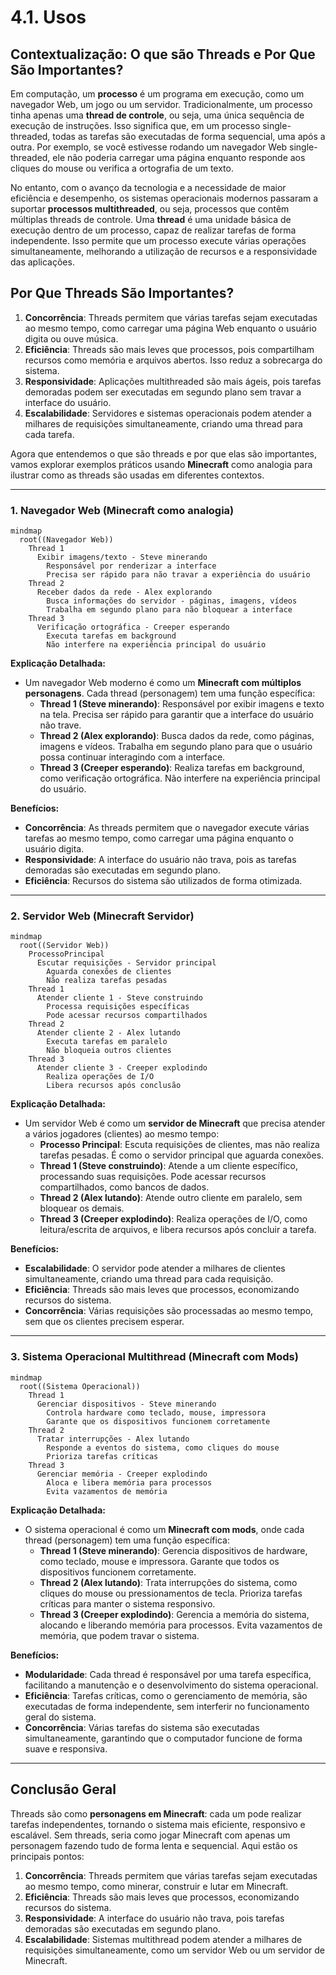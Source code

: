 # 4.1. Usos


## Contextualização: O que são Threads e Por Que São Importantes?

Em computação, um **processo** é um programa em execução, como um navegador Web, um jogo ou um servidor. Tradicionalmente, um processo tinha apenas uma **thread de controle**, ou seja, uma única sequência de execução de instruções. Isso significa que, em um processo single-threaded, todas as tarefas são executadas de forma sequencial, uma após a outra. Por exemplo, se você estivesse rodando um navegador Web single-threaded, ele não poderia carregar uma página enquanto responde aos cliques do mouse ou verifica a ortografia de um texto.

No entanto, com o avanço da tecnologia e a necessidade de maior eficiência e desempenho, os sistemas operacionais modernos passaram a suportar **processos multithreaded**, ou seja, processos que contêm múltiplas threads de controle. Uma **thread** é uma unidade básica de execução dentro de um processo, capaz de realizar tarefas de forma independente. Isso permite que um processo execute várias operações simultaneamente, melhorando a utilização de recursos e a responsividade das aplicações.

## **Por Que Threads São Importantes?**
1. **Concorrência**: Threads permitem que várias tarefas sejam executadas ao mesmo tempo, como carregar uma página Web enquanto o usuário digita ou ouve música.
2. **Eficiência**: Threads são mais leves que processos, pois compartilham recursos como memória e arquivos abertos. Isso reduz a sobrecarga do sistema.
3. **Responsividade**: Aplicações multithreaded são mais ágeis, pois tarefas demoradas podem ser executadas em segundo plano sem travar a interface do usuário.
4. **Escalabilidade**: Servidores e sistemas operacionais podem atender a milhares de requisições simultaneamente, criando uma thread para cada tarefa.

Agora que entendemos o que são threads e por que elas são importantes, vamos explorar exemplos práticos usando **Minecraft** como analogia para ilustrar como as threads são usadas em diferentes contextos.

---

### **1. Navegador Web (Minecraft como analogia)**

```mermaid
mindmap
  root((Navegador Web))
    Thread 1
      Exibir imagens/texto - Steve minerando
        Responsável por renderizar a interface
        Precisa ser rápido para não travar a experiência do usuário
    Thread 2
      Receber dados da rede - Alex explorando
        Busca informações do servidor - páginas, imagens, vídeos
        Trabalha em segundo plano para não bloquear a interface
    Thread 3
      Verificação ortográfica - Creeper esperando
        Executa tarefas em background
        Não interfere na experiência principal do usuário
```

**Explicação Detalhada:**
- Um navegador Web moderno é como um **Minecraft com múltiplos personagens**. Cada thread (personagem) tem uma função específica:
  - **Thread 1 (Steve minerando)**: Responsável por exibir imagens e texto na tela. Precisa ser rápido para garantir que a interface do usuário não trave.
  - **Thread 2 (Alex explorando)**: Busca dados da rede, como páginas, imagens e vídeos. Trabalha em segundo plano para que o usuário possa continuar interagindo com a interface.
  - **Thread 3 (Creeper esperando)**: Realiza tarefas em background, como verificação ortográfica. Não interfere na experiência principal do usuário.

**Benefícios:**
- **Concorrência**: As threads permitem que o navegador execute várias tarefas ao mesmo tempo, como carregar uma página enquanto o usuário digita.
- **Responsividade**: A interface do usuário não trava, pois as tarefas demoradas são executadas em segundo plano.
- **Eficiência**: Recursos do sistema são utilizados de forma otimizada.

---

### **2. Servidor Web (Minecraft Servidor)**

```mermaid
mindmap
  root((Servidor Web))
    ProcessoPrincipal
      Escutar requisições - Servidor principal
        Aguarda conexões de clientes
        Não realiza tarefas pesadas
    Thread 1
      Atender cliente 1 - Steve construindo
        Processa requisições específicas
        Pode acessar recursos compartilhados
    Thread 2
      Atender cliente 2 - Alex lutando
        Executa tarefas em paralelo
        Não bloqueia outros clientes
    Thread 3
      Atender cliente 3 - Creeper explodindo
        Realiza operações de I/O
        Libera recursos após conclusão
```

**Explicação Detalhada:**
- Um servidor Web é como um **servidor de Minecraft** que precisa atender a vários jogadores (clientes) ao mesmo tempo:
  - **Processo Principal**: Escuta requisições de clientes, mas não realiza tarefas pesadas. É como o servidor principal que aguarda conexões.
  - **Thread 1 (Steve construindo)**: Atende a um cliente específico, processando suas requisições. Pode acessar recursos compartilhados, como bancos de dados.
  - **Thread 2 (Alex lutando)**: Atende outro cliente em paralelo, sem bloquear os demais.
  - **Thread 3 (Creeper explodindo)**: Realiza operações de I/O, como leitura/escrita de arquivos, e libera recursos após concluir a tarefa.

**Benefícios:**
- **Escalabilidade**: O servidor pode atender a milhares de clientes simultaneamente, criando uma thread para cada requisição.
- **Eficiência**: Threads são mais leves que processos, economizando recursos do sistema.
- **Concorrência**: Várias requisições são processadas ao mesmo tempo, sem que os clientes precisem esperar.

---

### **3. Sistema Operacional Multithread (Minecraft com Mods)**

```mermaid
mindmap
  root((Sistema Operacional))
    Thread 1
      Gerenciar dispositivos - Steve minerando
        Controla hardware como teclado, mouse, impressora
        Garante que os dispositivos funcionem corretamente
    Thread 2
      Tratar interrupções - Alex lutando
        Responde a eventos do sistema, como cliques do mouse
        Prioriza tarefas críticas
    Thread 3
      Gerenciar memória - Creeper explodindo
        Aloca e libera memória para processos
        Evita vazamentos de memória
```

**Explicação Detalhada:**
- O sistema operacional é como um **Minecraft com mods**, onde cada thread (personagem) tem uma função específica:
  - **Thread 1 (Steve minerando)**: Gerencia dispositivos de hardware, como teclado, mouse e impressora. Garante que todos os dispositivos funcionem corretamente.
  - **Thread 2 (Alex lutando)**: Trata interrupções do sistema, como cliques do mouse ou pressionamentos de tecla. Prioriza tarefas críticas para manter o sistema responsivo.
  - **Thread 3 (Creeper explodindo)**: Gerencia a memória do sistema, alocando e liberando memória para processos. Evita vazamentos de memória, que podem travar o sistema.

**Benefícios:**
- **Modularidade**: Cada thread é responsável por uma tarefa específica, facilitando a manutenção e o desenvolvimento do sistema operacional.
- **Eficiência**: Tarefas críticas, como o gerenciamento de memória, são executadas de forma independente, sem interferir no funcionamento geral do sistema.
- **Concorrência**: Várias tarefas do sistema são executadas simultaneamente, garantindo que o computador funcione de forma suave e responsiva.

---

## Conclusão Geral

Threads são como **personagens em Minecraft**: cada um pode realizar tarefas independentes, tornando o sistema mais eficiente, responsivo e escalável. Sem threads, seria como jogar Minecraft com apenas um personagem fazendo tudo de forma lenta e sequencial. Aqui estão os principais pontos:

1. **Concorrência**: Threads permitem que várias tarefas sejam executadas ao mesmo tempo, como minerar, construir e lutar em Minecraft.
2. **Eficiência**: Threads são mais leves que processos, economizando recursos do sistema.
3. **Responsividade**: A interface do usuário não trava, pois tarefas demoradas são executadas em segundo plano.
4. **Escalabilidade**: Sistemas multithread podem atender a milhares de requisições simultaneamente, como um servidor Web ou um servidor de Minecraft.

